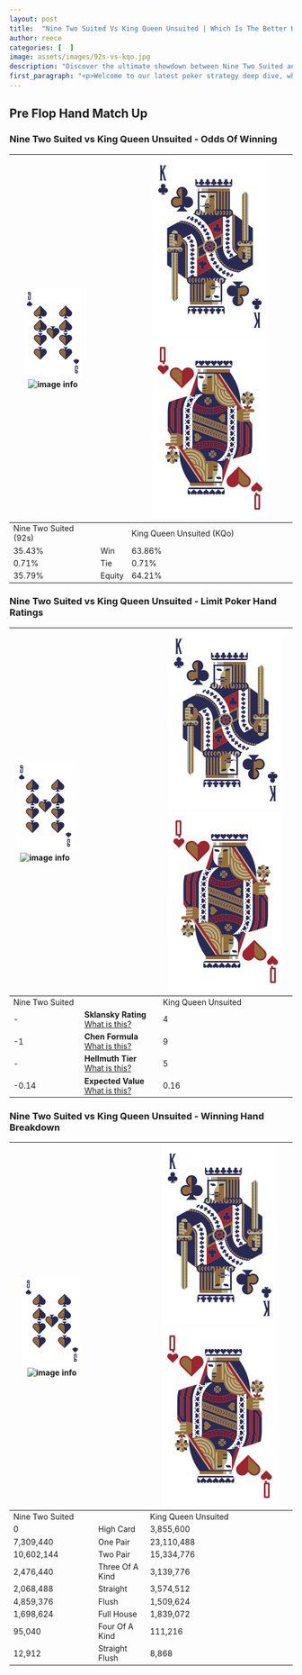```yaml
---
layout: post
title:  "Nine Two Suited Vs King Queen Unsuited | Which Is The Better Hand In Poker? A Complete Guide"
author: reece
categories: [  ]
image: assets/images/92s-vs-kqo.jpg
description: "Discover the ultimate showdown between Nine Two Suited and King Queen Unsuited in poker! Uncover the odds, strategies, and scenarios where one hand triumphs over the other. Get ready to up your poker game with this thrilling analysis."
first_paragraph: "<p>Welcome to our latest poker strategy deep dive, where we're pitting two distinct hands against each other in a high-stakes showdown: Nine Two Suited vs King Queen Unsuited.</p><p>In the dynamic world of poker, every decision counts, and knowing which hand holds the upper hand is key to your success at the table.</p><p>In this article, we'll dissect these two hands, explore the scenarios where one dominates the other, and equip you with the knowledge to make strategic choices that can tip the odds in your favor.</p><p>Get ready to unravel the intriguing dynamics of these poker hands and elevate your game to new heights.</p>"
---
```




[comment]: # (sp0)

## Pre Flop Hand Match Up

<div class="table hand-ratings" markdown="1"> 



### Nine Two Suited vs King Queen Unsuited - Odds Of Winning


    
| ![image info](assets/images/hand1/9.png) ![image info](assets/images/hand1/2s.png) |  | ![image info](assets/images/hand2/K.png) ![image info](assets/images/hand2/Qo.png) |
| -------- | -------- | -------- |
| Nine Two Suited (92s) |  | King Queen Unsuited (KQo) |
| 35.43% | Win | 63.86% |
| 0.71% | Tie | 0.71% |
| 35.79% | Equity | 64.21% |




[comment]: # (sp1)



### Nine Two Suited vs King Queen Unsuited - Limit Poker Hand Ratings


    
| ![image info](assets/images/hand1/9.png) ![image info](assets/images/hand1/2s.png) |  | ![image info](assets/images/hand2/K.png) ![image info](assets/images/hand2/Qo.png) |
| -------- | -------- | -------- |
| Nine Two Suited |  | King Queen Unsuited |
| - | **Sklansky Rating** [What is this?](/sklansky-rating-explained) | 4 |
| -1 | **Chen Formula** [What is this?](/chen-formula-explained) | 9 |
| - | **Hellmuth Tier** [What is this?](/Hellmuth-tier-explained) | 5 |
| -0.14 | **Expected Value** [What is this?](/expected-value-explained) | 0.16 |




[comment]: # (sp2)



### Nine Two Suited vs King Queen Unsuited - Winning Hand Breakdown


    
| ![image info](assets/images/hand1/9.png) ![image info](assets/images/hand1/2s.png) |  | ![image info](assets/images/hand2/K.png) ![image info](assets/images/hand2/Qo.png) |
| -------- | -------- | -------- |
| Nine Two Suited |  | King Queen Unsuited |
| 0 | High Card | 3,855,600 |
| 7,309,440 | One Pair | 23,110,488 |
| 10,602,144 | Two Pair | 15,334,776 |
| 2,476,440 | Three Of A Kind | 3,139,776 |
| 2,068,488 | Straight | 3,574,512 |
| 4,859,376 | Flush | 1,509,624 |
| 1,698,624 | Full House | 1,839,072 |
| 95,040 | Four Of A Kind | 111,216 |
| 12,912 | Straight Flush | 8,868 |




[comment]: # (sp3)



</div>

[comment]: # (sp4)



[comment]: # (sp5)

